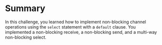 # Summary

In this challenge, you learned how to implement non-blocking channel operations using the `select` statement with a `default` clause. You implemented a non-blocking receive, a non-blocking send, and a multi-way non-blocking select.
